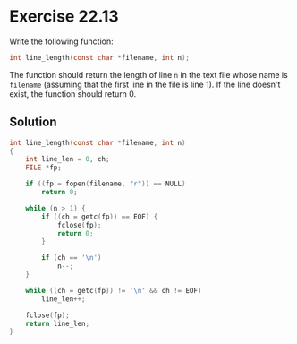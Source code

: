 # Exercise 22.13

Write the following function:

```c
int line_length(const char *filename, int n);
```

The function should return the length of line `n` in the text file whose name is
`filename` (assuming that the first line in the file is line 1). If the line
doesn't exist, the function should return 0.

## Solution

```c
int line_length(const char *filename, int n)
{
    int line_len = 0, ch;
    FILE *fp;

    if ((fp = fopen(filename, "r")) == NULL)
        return 0;

    while (n > 1) {
        if ((ch = getc(fp)) == EOF) {
            fclose(fp);
            return 0;
        }

        if (ch == '\n')
            n--;
    }

    while ((ch = getc(fp)) != '\n' && ch != EOF)
        line_len++;

    fclose(fp);
    return line_len;
}
```
